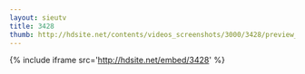 ```yaml
---
layout: sieutv
title: 3428
thumb: http://hdsite.net/contents/videos_screenshots/3000/3428/preview_360p.mp4.jpg
---
```

{% include iframe src='http://hdsite.net/embed/3428' %}
 
